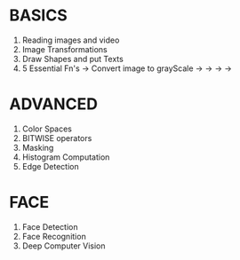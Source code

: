 # BASICS

1. Reading images and video
2. Image Transformations
3. Draw Shapes and put Texts
5. 5 Essential Fn's
    -> Convert image to grayScale
    ->
    ->
    ->
    ->

# ADVANCED

1. Color Spaces
2. BITWISE operators
3. Masking
4. Histogram Computation
5. Edge Detection

# FACE

1. Face Detection
2. Face Recognition
3. Deep Computer Vision